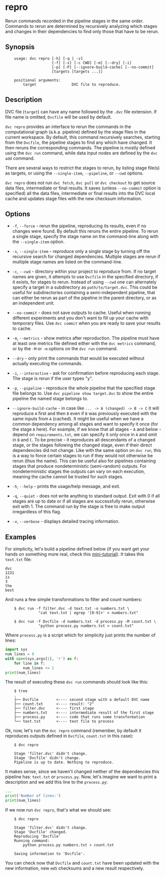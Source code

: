 # repro

Rerun commands recorded in the pipeline stages in the same order. Commands to
rerun are determined by recursively analyzing which stages and changes in their
dependencies to find only those that have to be rerun.

## Synopsis

```usage
    usage: dvc repro [-h] [-q | -v]
                     [-f] [-s] [-c CWD] [-m] [--dry] [-i]
                     [-p] [-P] [--ignore-build-cache] [--no-commit]
                     [targets [targets ...]]

    positional arguments:
        target                DVC file to reproduce.

```

## Description

DVC file (`target`) can have any name followed by the `.dvc` file extension. If
file name is omitted, `Dvcfile` will be used by default.

`dvc repro` provides an interface to rerun the commands in the computational
graph (a.k.a. pipeline) defined by the stage files in the current workspace. By
default, this command recursively searches, starting from the `Dvcfile`, the
pipeline stages to find any which have changed. It then reruns the corresponding
commands. The pipeline is mostly defined using the `dvc run` command, while data
input nodes are defined by the `dvc add` command.

There are several ways to restrict the stages to rerun, by listing stage file(s)
as targets, or using the `--single-item`, `--pipeline`, or `--cwd` options.

`dvc repro` does not run `dvc fetch`, `dvc pull` or `dvc checkout` to get source
data files, intermediate or final results. It saves (unless `--no-commit` option
is specified) all the data files, intermediate or final results into the DVC
local cache and updates stage files with the new checksum information.

## Options

- `-f`, `--force` - rerun the pipeline, reproducing its results, even if no
  changes were found. By default this reruns the entire pipeline. To rerun a
  single stage, specify the stage name on the command-line along with the
  `--single-item` option.

- `-s`, `--single-item` - reproduce only a single stage by turning off the
  recursive search for changed dependencies. Multiple stages are rerun if
  multiple stage names are listed on the command-line.

- `-c`, `--cwd` - directory within your project to reproduce from. If no target
  names are given, it attempts to use `Dvcfile` in the specified directory, if
  it exists, for stages to rerun. Instead of using `--cwd` one can alternately
  specify a target in a subdirectory as `path/to/target.dvc`. This could be
  useful for subdirectories containing a semi-independent pipeline, that can
  either be rerun as part of the pipeline in the parent directory, or as an
  independent unit.

- `--no-commit` - does not save outputs to cache. Useful when running different
  experiments and you don't want to fill up your cache with temporary files. Use
  `dvc commit` when you are ready to save your results to cache.

- `-m`, `--metrics` - show metrics after reproduction. The pipeline must have at
  least one metrics file defined either with the `dvc metrics` command, or by
  the `-M` or `-m` options on the `dvc run` command.

- `--dry` - only print the commands that would be executed without actually
  executing the commands.

- `-i`, `--interactive` - ask for confirmation before reproducing each stage.
  The stage is rerun if the user types "y".

- `-p`, `--pipeline` - reproduce the whole pipeline that the specified stage
  file belongs to. Use `dvc pipeline show target.dvc` to show the entire
  pipeline the named stage belongs to.
  
- `--ignore-build-cache` - in case like `... -> A (changed) -> B -> C` it will
  reproduce `A` first and then `B` even if `B` was previously executed with the
  same inputs from `A` (cached). It might be useful when we have a common
  dependency among all stages and want to specify it once (for the stage `A`
  here). For example, if we know that all stages - `A` and below - depend on
  `requirements.txt`, we can specify it only once in `A` and omit in `B` and
  `C`. To be precise - it reproduces all descendants of a changed stage, or the
  stages following the changed stage, even if their direct dependencies did not
  change. Like with the same option on `dvc run`, this is a way to force certain
  stages to run if they would not otherwise be rerun (thus the name). This can
  be useful also for pipelines containing stages that produce nondeterministic
  (semi-random) outputs. For nondeterministic stages the outputs can vary on
  each execution, meaning the cache cannot be trusted for such stages.  

* `-h`, `--help` - prints the usage/help message, and exit.

- `-q`, `--quiet` - does not write anything to standard output. Exit with 0 if
  all stages are up to date or if all stages are successfully rerun, otherwise
  exit with 1. The command run by the stage is free to make output irregardless
  of this flag.

* `-v`, `--verbose` - displays detailed tracing information.

## Examples

For simplicity, let's build a pipeline defined below (if you want get your hands
on something more real, check this
[mini-tutorial](/doc/get-started/example-pipeline)). It takes this `text.txt`
file:

```
dvc
1231
is
3
the
best
```

And runs a few simple transformations to filter and count numbers:

```dvc
    $ dvc run -f filter.dvc -d text.txt -o numbers.txt \
               "cat text.txt | egrep '[0-9]+' > numbers.txt"

    $ dvc run -f Dvcfile -d numbers.txt -d process.py -M count.txt \
               "python process.py numbers.txt > count.txt"
```

Where `process.py` is a script which for simplicity just prints the number of
lines:

```python
import sys
num_lines = 0
with open(sys.argv[1], 'r') as f:
    for line in f:
        num_lines += 1
print(num_lines)
```

The result of executing these `dvc run` commands should look like this:

```dvc
    $ tree
    .
    ├── Dvcfile        <---- second stage with a default DVC name
    ├── count.txt      <---- result: "2"
    ├── filter.dvc     <---- first stage
    ├── numbers.txt    <---- intermediate result of the first stage
    ├── process.py     <---- code that runs some transformation
    └── text.txt       <---- text file to process
```

Ok, now, let's run the `dvc repro` command (remember, by default it reproduces
outputs defined in `Dvcfile`, `count.txt` in this case):

```dvc
    $ dvc repro

    Stage 'filter.dvc' didn't change.
    Stage 'Dvcfile' didn't change.
    Pipeline is up to date. Nothing to reproduce.
```

It makes sense, since we haven't changed neither of the dependencies this
pipeline has: `text.txt` or `process.py`. Now, let's imagine we want to print a
description and we add this line to the `process.py`:

```python
...
print('Number of lines:')
print(num_lines)
```

If we now run `dvc repro`, that's what we should see:

```dvc
    $ dvc repro

    Stage 'filter.dvc' didn't change.
    Stage 'Dvcfile' changed.
    Reproducing 'Dvcfile'
    Running command:
	    python process.py numbers.txt > count.txt

    Saving information to 'Dvcfile'.
```

You can check now that `Dvcfile` and `count.txt` have been updated with the new
information, new `md5` checksums and a new result respectively.
